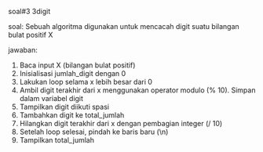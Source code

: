 soal#3 3digit

soal: Sebuah algoritma digunakan untuk mencacah digit suatu bilangan bulat positif X

jawaban:
1. Baca input X (bilangan bulat positif)
2. Inisialisasi jumlah_digit dengan 0
3. Lakukan loop selama x lebih besar dari 0
4. Ambil digit terakhir dari x menggunakan operator modulo (% 10). Simpan dalam variabel digit
5. Tampilkan digit diikuti spasi
6. Tambahkan digit ke total_jumlah
7. Hilangkan digit terakhir dari x dengan pembagian integer (/ 10)
8. Setelah loop selesai, pindah ke baris baru (\n)
9. Tampilkan total_jumlah